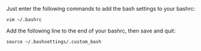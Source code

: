Just enter the following commands to add the bash settings to your bashrc: 

    vim ~/.bashrc

Add the following line to the end of your bashrc, then save and quit:

    source ~/.bashsettings/.custom_bash

